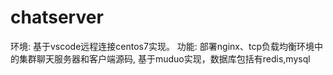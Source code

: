 # chatserver

环境: 基于vscode远程连接centos7实现。
功能: 部署nginx、tcp负载均衡环境中的集群聊天服务器和客户端源码, 基于muduo实现，数据库包括有redis,mysql

